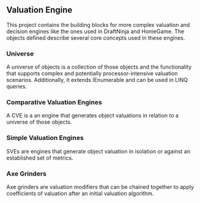 ## Valuation Engine
This project contains the building blocks for more complex valuation and decision engines like the ones used in DraftNinja and HomeGame. The objects defined describe several core concepts used in these engines.

### Universe<T>
A universe of objects is a collection of those objects and the functionality that supports complex and potentially processor-intensive valuation scenarios. Additionally, it extends IEnumerable<T> and can be used in LINQ queries.

### Comparative Valuation Engines
A CVE is a an engine that generates object valuations in relation to a universe of those objects.

### Simple Valuation Engines
SVEs are engines that generate object valuation in isolation or against an established set of metrics.

### Axe Grinders
Axe grinders are valuation modifiers that can be chained together to apply coefficients of valuation after an initial valuation algorithm.
